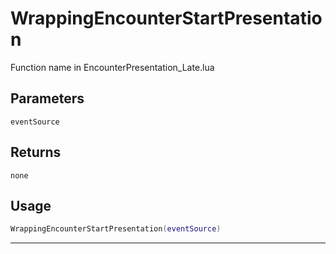# WrappingEncounterStartPresentation
Function name in EncounterPresentation_Late.lua
## Parameters
`eventSource`
## Returns
`none`
## Usage
```lua
WrappingEncounterStartPresentation(eventSource)
```
---
